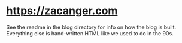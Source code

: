 # <https://zacanger.com>

See the readme in the blog directory for info on how the blog is built.
Everything else is hand-written HTML like we used to do in the 90s.
